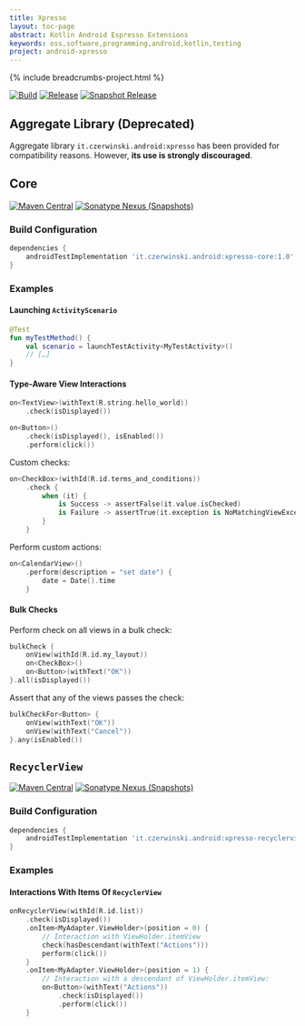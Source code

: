 ```yaml
---
title: Xpresso
layout: toc-page
abstract: Kotlin Android Espresso Extensions
keywords: oss,software,programming,android,kotlin,testing
project: android-xpresso
---
```


{% include breadcrumbs-project.html %}

[![Build](https://github.com/sczerwinski/android-xpresso/workflows/Build/badge.svg)](https://github.com/sczerwinski/android-xpresso/actions?query=workflow%3ABuild)
[![Release](https://github.com/sczerwinski/android-xpresso/workflows/Release/badge.svg)](https://github.com/sczerwinski/android-xpresso/actions?query=workflow%3A%22Release%22)
[![Snapshot Release](https://github.com/sczerwinski/android-xpresso/workflows/Snapshot%20Release/badge.svg)](https://github.com/sczerwinski/android-xpresso/actions?query=workflow%3A%22Snapshot+Release%22)

## Aggregate Library (Deprecated)

Aggregate library `it.czerwinski.android:xpresso` has been provided for compatibility reasons.
However, **its use is strongly discouraged**.

## Core

[![Maven Central](https://img.shields.io/maven-central/v/it.czerwinski.android/xpresso-core.svg)](https://repo1.maven.org/maven2/it/czerwinski/android/xpresso-core/)
[![Sonatype Nexus (Snapshots)](https://img.shields.io/nexus/s/it.czerwinski.android/xpresso-core?server=https%3A%2F%2Foss.sonatype.org)](https://oss.sonatype.org/content/repositories/snapshots/it/czerwinski/android/xpresso-core/)

### Build Configuration

```groovy
dependencies {
    androidTestImplementation 'it.czerwinski.android:xpresso-core:1.0'
}
```

### Examples

#### Launching `ActivityScenario`

```kotlin
@Test
fun myTestMethod() {
    val scenario = launchTestActivity<MyTestActivity>()
    // […]
}
```

#### Type-Aware View Interactions

```kotlin
on<TextView>(withText(R.string.hello_world))
    .check(isDisplayed())

on<Button>()
    .check(isDisplayed(), isEnabled())
    .perform(click())
```

Custom checks:
```kotlin
on<CheckBox>(withId(R.id.terms_and_conditions))
    .check {
        when (it) {
            is Success -> assertFalse(it.value.isChecked)
            is Failure -> assertTrue(it.exception is NoMatchingViewException)
        }
    }
```

Perform custom actions:
```kotlin
on<CalendarView>()
    .perform(description = "set date") {
        date = Date().time
    }
```

#### Bulk Checks

Perform check on all views in a bulk check:

```kotlin
bulkCheck {
    onView(withId(R.id.my_layout))
    on<CheckBox>()
    on<Button>(withText("OK"))
}.all(isDisplayed())
```

Assert that any of the views passes the check:

```kotlin
bulkCheckFor<Button> {
    onView(withText("OK"))
    onView(withText("Cancel"))
}.any(isEnabled())
```

## `RecyclerView`

[![Maven Central](https://img.shields.io/maven-central/v/it.czerwinski.android/xpresso-recyclerview.svg)](https://repo1.maven.org/maven2/it/czerwinski/android/xpresso-recyclerview/)
[![Sonatype Nexus (Snapshots)](https://img.shields.io/nexus/s/it.czerwinski.android/xpresso-recyclerview?server=https%3A%2F%2Foss.sonatype.org)](https://oss.sonatype.org/content/repositories/snapshots/it/czerwinski/android/xpresso-recyclerview/)

### Build Configuration

```groovy
dependencies {
    androidTestImplementation 'it.czerwinski.android:xpresso-recyclerview:1.0'
}
```

### Examples

#### Interactions With Items Of `RecyclerView`

```kotlin
onRecyclerView(withId(R.id.list))
    .check(isDisplayed())
    .onItem<MyAdapter.ViewHolder>(position = 0) {
        // Interaction with ViewHolder.itemView
        check(hasDescendant(withText("Actions")))
        perform(click())
    }
    .onItem<MyAdapter.ViewHolder>(position = 1) {
        // Interaction with a descendant of ViewHolder.itemView:
        on<Button>(withText("Actions"))
            .check(isDisplayed())
            .perform(click())
    }
```
